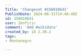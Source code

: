 ```yaml
---
Title: 'Changeset #156018641'
PublishDate: 2024-08-31T14:48:40Z
id: 156018641
user: Zenfiric
comment: 'Add #wikidata'
created_by: iD 2.30.2
tags:
- Montenegro

---
```

